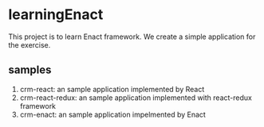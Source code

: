 # learningEnact
This project is to learn Enact framework. We create a simple application
for the exercise.

## samples
1. crm-react: an sample application implemented by React
2. crm-react-redux: an sample application implemented with react-redux framework
3. crm-enact: an sample application impelmented by Enact

